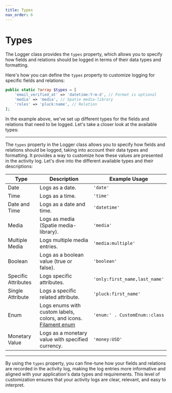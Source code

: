 ```yaml
---
title: Types
nav_order: 6
---
```


# Types

The Logger class provides the `types` property, which allows you to specify how fields and relations should be logged in terms of their data types and formatting.

Here's how you can define the `types` property to customize logging for specific fields and relations:

```php
public static ?array $types = [
    'email_verified_at' => 'datetime:Y-m-d', // Format is optional
    'media' => 'media', // Spatie media-library
    'roles' => 'pluck:name', // Relation
];
```

In the example above, we've set up different types for the fields and relations that need to be logged. Let's take a closer look at the available types:

____

The `types` property in the Logger class allows you to specify how fields and relations should be logged, taking into account their data types and formatting. It provides a way to customize how these values are presented in the activity log. Let's dive into the different available types and their descriptions:

| Type                | Description                                      | Example Usage                        |
|---------------------|--------------------------------------------------|--------------------------------------|
| Date                | Logs as a date.                                   | `'date'`                            |
| Time                | Logs as a time.                                   | `'time'`                            |
| Date and Time       | Logs as a date and time.                          | `'datetime'`                        |
| Media               | Logs as media (Spatie media-library).             | `'media'`                           |
| Multiple Media      | Logs multiple media entries.                      | `'media:multiple'`                  |
| Boolean             | Logs as a boolean value (true or false).          | `'boolean'`                         |
| Specific Attributes | Logs specific attributes.                         | `'only:first_name,last_name'`       |
| Single Attribute    | Logs a specific related attribute.                | `'pluck:first_name'`                |
| Enum                | Logs enums with custom labels, colors, and icons. [Filament enum](https://filamentphp.com/docs/3.x/support/enums) | `'enum:' . CustomEnum::class` |
| Monetary Value      | Logs as a monetary value with specified currency. | `'money:USD'`                       |


_____

By using the `types` property, you can fine-tune how your fields and relations are recorded in the activity log, making the log entries more informative and aligned with your application's data types and requirements. This level of customization ensures that your activity logs are clear, relevant, and easy to interpret.
